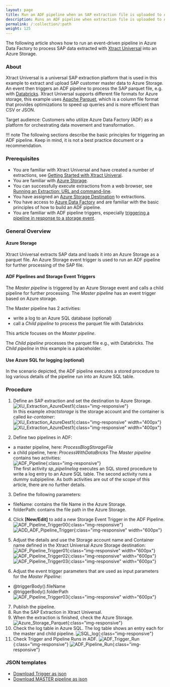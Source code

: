 ```yaml
---
layout: page
title: Run an ADF pipeline when an SAP extraction file is uploaded to Azure storage
description: Runs an ADF pipeline when extraction file is uploaded to Azure storage
permalink: /:collection/:path
weight: 125
---
```


The following article shows how to run an event-driven pipeline in Azure Data Factory to process SAP data extracted with [Xtract Universal](https://theobald-software.com/en/xtract-universal/) into an Azure Storage. <br>

### About

Xtract Universal is a universal SAP extraction platform that is used in this example to extract and upload SAP customer master data to Azure Storage. <br> 
An event then triggers an ADF pipeline to process the SAP parquet file, e.g. with [Databricks](https://learn.microsoft.com/en-us/azure/databricks/).
Xtract Universal supports different file formats for Azure storage, this example uses [Apache Parquet](https://docs.microsoft.com/en-us/azure/databricks/data/data-sources/read-parquet), which is a column file format that provides optimizations to speed up queries and is more efficient than CSV or JSON.

Target audience: Customers who utilize Azure Data Factory (ADF) as a platform for orchestrating data movement and transformation. <br>

!!! note
    The following sections describe the basic principles for triggering an ADF pipeline.
    Keep in mind, it is not a best practice document or a recommendation.

### Prerequisites

- You are familiar with Xtract Universal and have created a number of extractions, see [Getting Started with Xtract Univeral](https://help.theobald-software.com/en/xtract-universal/getting-started).
- You are familiar with [Azure Storage](https://docs.microsoft.com/en-us/azure/storage/common/storage-introduction).
- You can successfully execute extractions from a web browser, see [Running an Extraction: URL and command-line](https://help.theobald-software.com/en/xtract-universal/getting-started/run-an-extraction#url-and-command-line-3).
- You have assigned an [Azure Storage Destination](https://help.theobald-software.com/en/xtract-universal/destinations/azure-storage) to extractions.<br> 
- You have access to [Azure Data Factory](https://docs.microsoft.com/en-us/azure/data-factory/) and are familiar with the basic principles of how to build an ADF pipeline.
- You are familiar with ADF pipeline triggers, especially [triggering a pipeline in response to a storage event](https://docs.microsoft.com/en-us/azure/data-factory/how-to-create-event-trigger?tabs=data-factory). 


### General Overview

#### Azure Storage 
Xtract Universal extracts SAP data and loads it into an Azure Storage as a parquet file. An Azure Storage event trigger is used to run an ADF pipeline for further processing of the SAP file. 

#### ADF Pipelines and Storage Event Triggers
The *Master pipeline* is triggered by an Azure Storage event and calls a child pipeline for further processing. The *Master pipeline* has an event trigger based on Azure storage. <br>

The Master pipeline has 2 activities: <br>

- write a log to an Azure SQL database (optional)
- call a *Child pipeline* to process the parquet file with Databricks

This article focuses on the *Master pipeline*. 

The *Child pipeline* processes the parquet file e.g., with Databricks. The *Child pipeline* in this example is a placeholder. 

#### Use Azure SQL for logging (optional)

In the scenario depicted, the ADF pipeline executes a stored procedure to log various details of the pipeline run into an Azure SQL table. 

### Procedure

1. Define an SAP extraction and set the destination to Azure Storage.<br>
![XU_Extraction_AzureDest1](../assets/images/xu/articles/xu-adf-storage-trigger/xu-exraction-destination.png){:class="img-responsive"}<br>
In this example *xtractstorage* is the storage account and the container is called *ke-container*:<br>
![XU_Extraction_AzureDest1](../assets/images/xu/articles/xu-adf-storage-trigger/xu-azure-destination-01.png){:class="img-responsive" width="400px"}<br>
![XU_Extraction_AzureDest1](../assets/images/xu/articles/xu-adf-storage-trigger/xu-azure-destination-02.png){:class="img-responsive" width="400px"}

2. Define two pipelines in ADF: 
- a master pipeline, here: *ProcessBlogStorageFile* 
- a child pipeline, here: *ProcessWithDataBricks* 
The *Master pipeline* contains two activities:<br>
![ADF_Pipeline](../assets/images/xu/articles/xu-adf-storage-trigger/adf-pipeline-overview.png){:class="img-responsive"}<br>
The first activity *sp_pipelinelog* executes an SQL stored procedure to write a log entry to an Azure SQL table. The second activity runs a dummy subpipeline. As both activities are out of the scope of this article, there are no further details. 

3. Define the following parameters: 
- fileName: contains the file Name in the Azure Storage.
- folderPath: contains the file path in the Azure Storage. 

4. Click **[New/Edit]** to add a new Storage Event Trigger in the ADF Pipeline.
![ADF_Pipeline_Trigger00](../assets/images/xu/articles/xu-adf-storage-trigger/adf-pipeline-trigger-edit.png){:class="img-responsive"}
![ADD_ADF_Pipeline_Trigger](../assets/images/xu/articles/xu-adf-storage-trigger/new_adf-pipeline-trigger.png){:class="img-responsive" width="600px"}
5. Adjust the details and use the Storage account name and Container name defined in the Xtract Universal Azure Storage destination:<br> 
![ADF_Pipeline_Trigger01](../assets/images/xu/articles/xu-adf-storage-trigger/xu-pipeline-trigger-01.png){:class="img-responsive" width="600px"}
![ADF_Pipeline_Trigger02](../assets/images/xu/articles/xu-adf-storage-trigger/xu-pipeline-trigger-02.png){:class="img-responsive" width="600px"}
![ADF_Pipeline_Trigger03](../assets/images/xu/articles/xu-adf-storage-trigger/xu-pipeline-trigger-03.png){:class="img-responsive" width="600px"}

6. Adjust the event trigger parameters that are used as input parameters for the *Master Pipeline*:<br>
- @triggerBody().fileName <br>
- @triggerBody().folderPath <br>
![ADF_Pipeline_Trigger03](../assets/images/xu/articles/xu-adf-storage-trigger/xu-pipeline-trigger-04.png){:class="img-responsive" width="600px"}

7. Publish the pipeline.
8. Run the SAP Extraction in Xtract Universal.
9. When the extraction is finished, check the Azure Storage.
![Azure_Storage_Parquet](../assets/images/xu/articles/xu-adf-storage-trigger/azure-storage-parquet-file.png){:class="img-responsive"} 
10. Check the log table in Azure SQL. The log table shows an entry each for the master and child pipeline.
![SQL_log](../assets/images/xu/articles/xu-adf-storage-trigger/sql-run-log.png){:class="img-responsive"} 
11. Check Trigger and Pipeline Runs in ADF.
![ADF_Trigger_Run](../assets/images/xu/articles/xu-adf-storage-trigger/adf-trigger-run.png){:class="img-responsive"} 
![ADF_Pipeline_Run](../assets/images/xu/articles/xu-adf-storage-trigger/adf-pipeline-run.png){:class="img-responsive"} 


### JSON templates

- <a href="/files/xu/BlobEventsTrigger01.json">Download Trigger  as json</a> <br>
- <a href="/files/xu/ProcessBlobStorageFile.json">Download MASTER pipeline as json</a>

